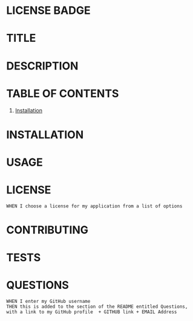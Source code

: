 
# LICENSE BADGE

# TITLE
    
# DESCRIPTION 

# TABLE OF CONTENTS
1. [Installation](#www.google.com)


# <a name="installation">INSTALLATION</a>
# USAGE
# LICENSE
    WHEN I choose a license for my application from a list of options
# CONTRIBUTING
# TESTS
# QUESTIONS
    WHEN I enter my GitHub username
    THEN this is added to the section of the README entitled Questions, with a link to my GitHub profile  + GITHUB link + EMAIL Address
